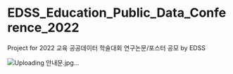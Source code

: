 # EDSS_Education_Public_Data_Conference_2022
Project for 2022 교육 공공데이터 학술대회 연구논문/포스터 공모 by EDSS

![Uploading 안내문.jpg…]()
